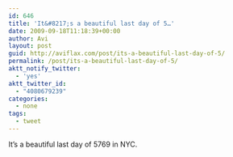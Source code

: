 ```yaml
---
id: 646
title: 'It&#8217;s a beautiful last day of 5…'
date: 2009-09-18T11:18:39+00:00
author: Avi
layout: post
guid: http://aviflax.com/post/its-a-beautiful-last-day-of-5/
permalink: /post/its-a-beautiful-last-day-of-5/
aktt_notify_twitter:
  - 'yes'
aktt_twitter_id:
  - "4080679239"
categories:
  - none
tags:
  - tweet
---
```

It&#8217;s a beautiful last day of 5769 in NYC.